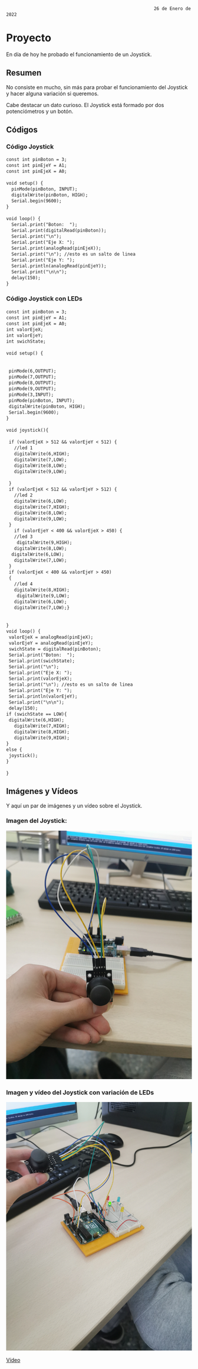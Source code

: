                                                             26 de Enero de 2022

# Proyecto

En día de hoy he probado el funcionamiento de un Joystick.

## Resumen

No consiste en mucho, sin más para probar el funcionamiento del Joystick y hacer alguna variación si queremos.

Cabe destacar un dato curioso. El Joystick está formado por dos potenciómetros y un botón.

## Códigos

### Código Joystick

```
const int pinBoton = 3; 
const int pinEjeY = A1; 
const int pinEjeX = A0; 
 
void setup() {
  pinMode(pinBoton, INPUT);
  digitalWrite(pinBoton, HIGH);
  Serial.begin(9600);
}
 
void loop() {
  Serial.print("Boton:  ");
  Serial.print(digitalRead(pinBoton));
  Serial.print("\n");
  Serial.print("Eje X: ");
  Serial.print(analogRead(pinEjeX));
  Serial.print("\n"); //esto es un salto de linea
  Serial.print("Eje Y: ");
  Serial.println(analogRead(pinEjeY));
  Serial.print("\n\n");
  delay(150);
}

```


### Código Joystick con LEDs

```
const int pinBoton = 3; 
const int pinEjeY = A1; 
const int pinEjeX = A0; 
int valorEjeX;
int valorEjeY;
int swichState;

void setup() {
 

 pinMode(6,OUTPUT);
 pinMode(7,OUTPUT);
 pinMode(8,OUTPUT);
 pinMode(9,OUTPUT);
 pinMode(3,INPUT);
 pinMode(pinBoton, INPUT);
 digitalWrite(pinBoton, HIGH);
 Serial.begin(9600);
}

void joystick(){
 
 if (valorEjeX > 512 && valorEjeY < 512) {
   //led 1
   digitalWrite(6,HIGH);
   digitalWrite(7,LOW);
   digitalWrite(8,LOW);
   digitalWrite(9,LOW);
  
 }
 if (valorEjeX < 512 && valorEjeY > 512) {
   //led 2
   digitalWrite(6,LOW);
   digitalWrite(7,HIGH);
   digitalWrite(8,LOW);
   digitalWrite(9,LOW);
 }
   if (valorEjeY < 400 && valorEjeX > 450) {
   //led 3
    digitalWrite(9,HIGH);
   digitalWrite(8,LOW);
  digitalWrite(6,LOW);
   digitalWrite(7,LOW);
 }
 if (valorEjeX < 400 && valorEjeY > 450)
 {
   //led 4
   digitalWrite(8,HIGH);
    digitalWrite(9,LOW);
   digitalWrite(6,LOW);
   digitalWrite(7,LOW);}


}
void loop() {
 valorEjeX = analogRead(pinEjeX);
 valorEjeY = analogRead(pinEjeY);
 swichState = digitalRead(pinBoton);
 Serial.print("Boton:  ");
 Serial.print(swichState);
 Serial.print("\n");
 Serial.print("Eje X: ");
 Serial.print(valorEjeX);
 Serial.print("\n"); //esto es un salto de linea
 Serial.print("Eje Y: ");
 Serial.println(valorEjeY);
 Serial.print("\n\n");
 delay(150);
if (swichState == LOW){
 digitalWrite(6,HIGH);
   digitalWrite(7,HIGH);
   digitalWrite(8,HIGH);
   digitalWrite(9,HIGH);
}
else {
 joystick();
}
 
}

```

## Imágenes y Vídeos

Y aquí un par de imágenes y un vídeo sobre el Joystick.


### Imagen del Joystick:

![](https://github.com/Tabrih/Arduino/blob/main/Archivos/IMG_20220209_104626.jpg)

### Imagen y vídeo del Joystick con variación de LEDs

![](https://github.com/Tabrih/Arduino/blob/main/Archivos/IMG_20220209_115133.jpg)

[Vídeo](https://raw.githubusercontent.com/Tabrih/Arduino/main/Archivos/VID_20220209_115224.mp4)
